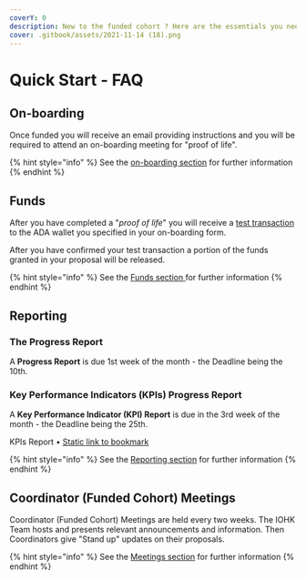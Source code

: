 ```yaml
---
coverY: 0
description: New to the funded cohort ? Here are the essentials you need to know.
cover: .gitbook/assets/2021-11-14 (18).png
---
```


# Quick Start - FAQ

## On-boarding

Once funded you will receive an email providing instructions and you will be required to attend an on-boarding meeting for "proof of life".

{% hint style="info" %}
See the [on-boarding section](https://quality-assurance-dao.gitbook.io/catalyst-coordinator/coordinator-processes/onboarding) for further information
{% endhint %}

## Funds

After you have completed a "_proof of life_" you will receive a [test transaction](https://quality-assurance-dao.gitbook.io/catalyst-coordinator/coordinator-processes/funds#test-transactions) to the ADA wallet you specified in your on-boarding form.

After you have confirmed your test transaction a portion of the funds granted in your proposal will be released.

{% hint style="info" %}
See the [Funds section ](coordinator-processes/funds.md)for further information
{% endhint %}

## Reporting

### The Progress Report

A **Progress Report** is due 1st week of the month - the Deadline being the 10th.

### Key Performance Indicators (KPIs) Progress Report

A **Key Performance Indicator (KPI) Report** is due in the 3rd week of the month - the Deadline being the 25th.&#x20;

KPIs Report • [Static link to bookmark](https://docs.google.com/forms/d/e/1FAIpQLSfKLjcd0yCkZBI0CeIpVorapT7EScBDNjAKzrVOPOMnwRb2jg/viewform)

{% hint style="info" %}
See the [Reporting section](coordinator-processes/reporting.md) for further information
{% endhint %}



## Coordinator (Funded Cohort) Meetings



Coordinator (Funded Cohort) Meetings are held every two weeks.  The IOHK Team hosts and presents relevant announcements and information. Then Coordinators give "Stand up" updates on their proposals.&#x20;

{% hint style="info" %}
See the [Meetings section](information/meetings.md) for further information
{% endhint %}
